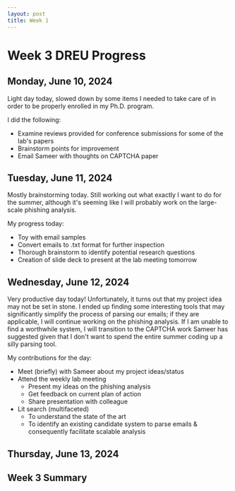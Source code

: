 ```yaml
---
layout: post
title: Week 1
---
```


# Week 3 DREU Progress

## Monday, June 10, 2024

Light day today, slowed down by some items I needed to take care of in order to be properly enrolled in my Ph.D. program.

I did the following:

- Examine reviews provided for conference submissions for some of the lab's papers
- Brainstorm points for improvement
- Email Sameer with thoughts on CAPTCHA paper

## Tuesday, June 11, 2024

Mostly brainstorming today. Still working out what exactly I want to do for the summer, although it's seeming like I will probably work on the large-scale phishing analysis.

My progress today:

- Toy with email samples
- Convert emails to .txt format for further inspection
- Thorough brainstorm to identify potential research questions
- Creation of slide deck to present at the lab meeting tomorrow

## Wednesday, June 12, 2024

Very productive day today! Unfortunately, it turns out that my project idea may not be set in stone. I ended up finding some interesting tools that may significantly simplify the process of parsing our emails; if they are applicable, I will continue working on the phishing analysis. If I am unable to find a worthwhile system, I will transition to the CAPTCHA work Sameer has suggested given that I don't want to spend the entire summer coding up a silly parsing tool.

My contributions for the day:

- Meet (briefly) with Sameer about my project ideas/status
- Attend the weekly lab meeting
  - Present my ideas on the phishing analysis
  - Get feedback on current plan of action
  - Share presentation with colleague
- Lit search (multifaceted)
  - To understand the state of the art
  - To identify an existing candidate system to parse emails & consequently facilitate scalable analysis

## Thursday, June 13, 2024

## Week 3 Summary